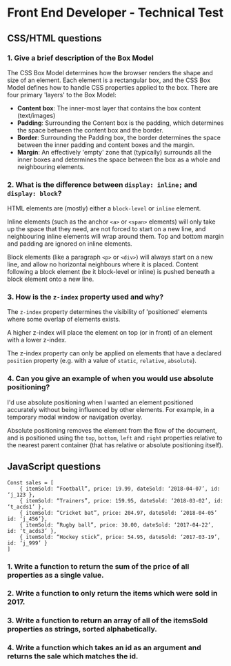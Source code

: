 # Front End Developer - Technical Test

## CSS/HTML questions
### 1. Give a brief description of the Box Model
The CSS Box Model determines how the browser renders the shape and size of an element.
Each element is a rectangular box, and the CSS Box Model defines how to handle CSS properties applied to the box.
There are four primary 'layers' to the Box Model:
- **Content box**: The inner-most layer that contains the box content (text/images)
- **Padding**: Surrounding the Content box is the padding, which determines the space between the content box and the border.
- **Border**: Surrounding the Padding box, the border determines the space between the inner padding and content boxes and the margin.
- **Margin**: An effectively 'empty' zone that (typically) surrounds all the inner boxes and determines the space between the box as a whole and neighbouring elements.

### 2. What is the difference between `display: inline;` and `display: block`?
HTML elements are (mostly) either a `block-level` or `inline` element.

Inline elements (such as the anchor `<a>` or `<span>` elements) will only take up the space that they need, are not forced to start on a new line, and neighbouring inline elements will wrap around them. Top and bottom margin and padding are ignored on inline elements.

Block elements (like a paragraph `<p>` or `<div>`) will always start on a new line, and allow no horizontal neighbours where it is placed. Content following a block element (be it block-level or inline) is pushed beneath a block element onto a new line.

### 3. How is the `z-index` property used and why?
The `z-index` property determines the visibility of 'positioned' elements where some overlap of elements exists.

A higher z-index will place the element on top (or in front) of an element with a lower z-index.

The z-index property can only be applied on elements that have a declared `position` property (e.g. with a value of `static`, `relative`, `absolute`).

### 4. Can you give an example of when you would use absolute positioning?
I'd use absolute positioning when I wanted an element positioned accurately without being influenced by other elements. For example, in a temporary modal window or navigation overlay.

Absolute positioning removes the element from the flow of the document, and is positioned using the `top`, `bottom`, `left` and `right` properties relative to the nearest parent container (that has relative or absolute positioning itself).


## JavaScript questions
```
Const sales = [
    { itemSold: “Football”, price: 19.99, dateSold: ‘2018-04-07’, id: ‘j_123 },
    { itemSold: “Trainers”, price: 159.95, dateSold: ‘2018-03-02’, id: ‘t_acds1’ },
    { itemSold: “Cricket bat”, price: 204.97, dateSold: ‘2018-04-05’ id: ‘j_456’},
    { itemSold: ”Rugby ball”, price: 30.00, dateSold: ‘2017-04-22’, id: ‘t_acds3’ },
    { itemSold: “Hockey stick”, price: 54.95, dateSold: ‘2017-03-19’, id: ‘j_999’ }
]
```
### 1. Write a function to return the sum of the price of all properties as a single value.
### 2. Write a function to only return the items which were sold in 2017.
### 3. Write a function to return an array of all of the itemsSold properties as strings, sorted alphabetically.
### 4. Write a function which takes an id as an argument and returns the sale which matches the id.
